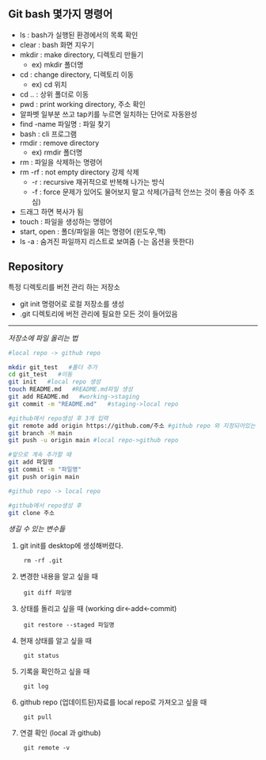 ## Git bash 몇가지 명령어

- ls : bash가 실행된 환경에서의 목록 확인
- clear : bash 화면 지우기
- mkdir : make directory, 디렉토리 만들기
    - ex) mkdir 폴더명
- cd : change directory, 디렉토리 이동
    - ex) cd 위치
- cd .. : 상위 폴더로 이동
- pwd : print working directory, 주소 확인
- 알파벳 일부분 쓰고 tap키를 누르면 일치하는 단어로 자동완성
- find -name 파일명 : 파일 찾기
- bash : cli 프로그램
- rmdir : remove directory
    - ex) rmdir 폴더명
- rm : 파일을 삭제하는 명령어
- rm -rf : not empty directory 강제 삭제
    - -r : recursive 재귀적으로 반복해 나가는 방식
    - -f : force 문제가 있어도 물어보지 말고 삭제(가급적 안쓰는 것이 좋음 아주 조심)
- 드래그 하면 복사가 됨
- touch : 파일을 생성하는 명령어
- start, open : 폴더/파일을 여는 명령어 (윈도우,맥)
- ls -a : 숨겨진 파일까지 리스트로 보여줌 (-는 옵션을 뜻한다)

## Repository

특정 디렉토리를 버전 관리 하는 저장소

- git init 명령어로 로컬 저장소를 생성
- .git 디렉토리에 버전 관리에 필요한 모든 것이 들어있음
---

*저장소에 파일 올리는 법*

```bash
#local repo -> github repo

mkdir git_test   #폴더 추가
cd git_test   #이동
git init   #local repo 생성
touch README.md   #README.md파일 생성
git add README.md   #working->staging
git commit -m "README.md"   #staging->local repo

#github에서 repo생성 후 3개 입력
git remote add origin https://github.com/주소 #github repo 와 지정되어있는  local repo (.git) 연결하는 명령어
git branch -M main
git push -u origin main #local repo->github repo

#앞으로 계속 추가할 때
git add 파일명
git commit -m "파일명"
git push origin main
```

```bash
#github repo -> local repo

#github에서 repo생성 후
git clone 주소
```

*생길 수 있는 변수들*

1. git init를 desktop에 생성해버렸다.
   
        rm -rf .git

2. 변경한 내용을 알고 싶을 때

        git diff 파일명

3. 상태를 돌리고 싶을 때 (working dir<-add<-commit)

        git restore --staged 파일명

4. 현재 상태를 알고 싶을 때

        git status

5. 기록을 확인하고 싶을 때

        git log

6. github repo (업데이트된)자료를 local repo로 가져오고 싶을 때 

        git pull

7. 연결 확인 (local 과 github)

        git remote -v


